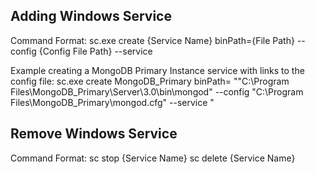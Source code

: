 ## Adding Windows Service

Command Format:
sc.exe create {Service Name} binPath={File Path} --config {Config File Path} --service

Example creating a MongoDB Primary Instance service with links to the config file:
sc.exe create MongoDB_Primary binPath= "\"C:\Program Files\MongoDB_Primary\Server\3.0\bin\mongod\" --config \"C:\Program Files\MongoDB_Primary\mongod.cfg\" --service "

## Remove Windows Service

Command Format:
sc stop {Service Name}
sc delete {Service Name}
